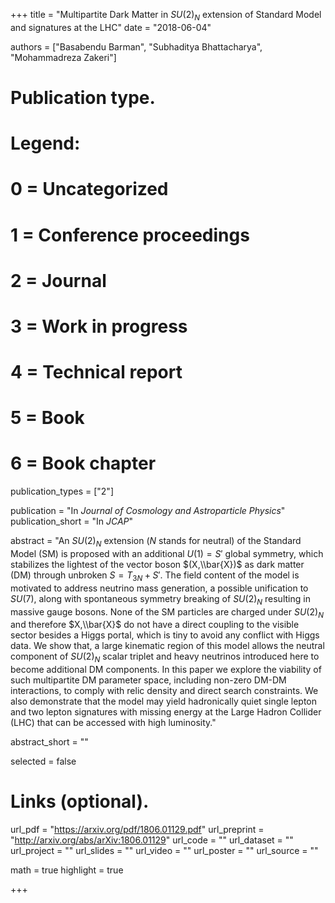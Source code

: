 +++
title = "Multipartite Dark Matter in $SU(2)_N$ extension of Standard Model and signatures at the LHC"
date = "2018-06-04"

authors = ["Basabendu Barman", "Subhaditya Bhattacharya", "Mohammadreza Zakeri"]

# Publication type.
# Legend:
# 0 = Uncategorized
# 1 = Conference proceedings
# 2 = Journal
# 3 = Work in progress
# 4 = Technical report
# 5 = Book
# 6 = Book chapter
publication_types = ["2"]

publication = "In *Journal of Cosmology and Astroparticle Physics*"
publication_short = "In *JCAP*"

abstract = "An $SU(2)_N$ extension ($N$ stands for neutral) of the Standard Model (SM) is proposed with an additional $U(1)=S'$ global symmetry, which stabilizes the lightest of the vector boson $(X,\\bar{X})$ as dark matter (DM) through unbroken $S=T_{3N}+S'$. The field content of the model is motivated to address neutrino mass generation, a possible unification to $SU(7)$, along with spontaneous symmetry breaking of $SU(2)_N$ resulting in massive gauge bosons. None of the SM particles are charged under $SU(2)_N$ and therefore $X,\\bar{X}$ do not have a direct coupling to the visible sector besides a Higgs portal, which is tiny to avoid any conflict with Higgs data. We show that, a large kinematic region of this model allows the neutral component of $SU(2)_N$ scalar triplet and heavy neutrinos introduced here to become additional DM components. In this paper we explore the viability of such multipartite DM parameter space, including non-zero DM-DM interactions, to comply with relic density and direct search constraints. We also demonstrate that the model may yield hadronically quiet single lepton and two lepton signatures with missing energy at the Large Hadron Collider (LHC) that can be accessed with high luminosity."

abstract_short = ""

selected = false

# Links (optional).
url_pdf = "https://arxiv.org/pdf/1806.01129.pdf"
url_preprint = "http://arxiv.org/abs/arXiv:1806.01129"
url_code = ""
url_dataset = ""
url_project = ""
url_slides = ""
url_video = ""
url_poster = ""
url_source = ""

math = true
highlight = true

+++

